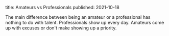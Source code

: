 title: Amateurs vs Professionals
published: 2021-10-18

The main difference between being an amateur or a professional has nothing to do with talent. Professionals show up every day. Amateurs come up with excuses or don't make showing up a priority.
